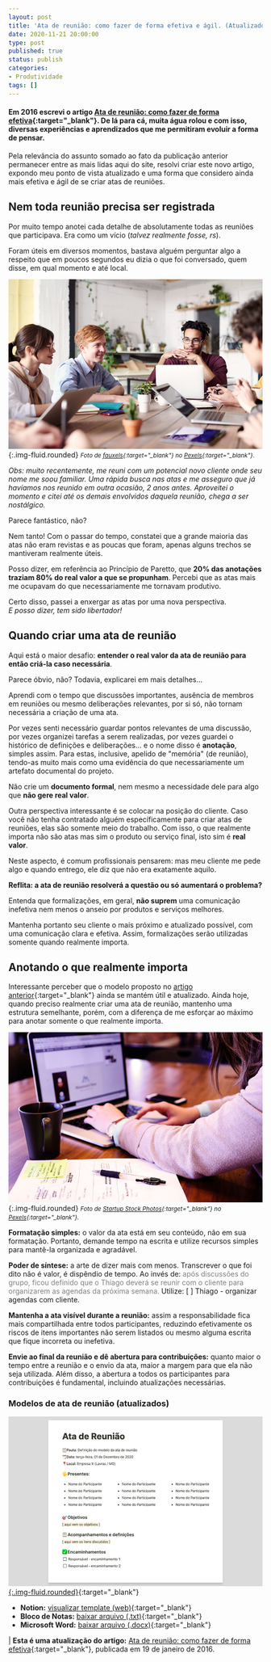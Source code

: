 ```yaml
---
layout: post
title: 'Ata de reunião: como fazer de forma efetiva e ágil. (Atualizado!)'
date: 2020-11-21 20:00:00
type: post
published: true
status: publish
categories:
- Produtividade
tags: []
---
```


#### Em 2016 escrevi o artigo [Ata de reunião: como fazer de forma efetiva](atas-de-reunioes-como-fazer-de-forma-efetiva){:target="_blank"}. De lá para cá, muita água rolou e com isso, diversas experiências e aprendizados que me permitiram evoluir a forma de pensar.

Pela relevância do assunto somado ao fato da publicação anterior permanecer entre as mais lidas aqui do site, resolvi criar este novo artigo, expondo meu ponto de vista atualizado e uma forma que considero ainda mais efetiva e ágil de se criar atas de reuniões.

## Nem toda reunião precisa ser registrada

Por muito tempo anotei cada detalhe de absolutamente todas as reuniões que participava. Era como um vício (*talvez realmente fosse, rs*).

Foram úteis em diversos momentos, bastava alguém perguntar algo a respeito que em poucos segundos eu dizia o que foi conversado, quem disse, em qual momento e até local.

![Momento descontraído de quatro pessoas com vestes de trabalho, reunidas em volta de uma mesa com computadores, cadernos, canetas e acessórios.](/assets/imgs/ata-de-reuniao/reuniao-pessoas.jpg){:.img-fluid.rounded}
<small>*Foto de [fauxels](https://www.pexels.com/pt-br/@fauxels?utm_content=attributionCopyText&utm_medium=referral&utm_source=pexels){:target="_blank"} no [Pexels](https://www.pexels.com/pt-br/foto/pessoas-copo-taca-caneca-3182759/?utm_content=attributionCopyText&utm_medium=referral&utm_source=pexels){:target="_blank"}.*</small>

*Obs: muito recentemente, me reuni com um potencial novo cliente onde seu nome me soou familiar. Uma rápida busca nas atas e me asseguro que já havíamos nos reunido em outra ocasião, 2 anos antes. Aproveitei o momento e citei até os demais envolvidos daquela reunião, chega a ser nostálgico.*

Parece fantástico, não?

Nem tanto! Com o passar do tempo, constatei que a grande maioria das atas não eram revistas e as poucas que foram, apenas alguns trechos se mantiveram realmente úteis.

Posso dizer, em referência ao Princípio de Paretto, que **20% das anotações traziam 80% do real valor a que se propunham**. Percebi que as atas mais me ocupavam do que necessariamente me tornavam produtivo.

Certo disso, passei a enxergar as atas por uma nova perspectiva.<br>
*E posso dizer, tem sido libertador!*

## Quando criar uma ata de reunião

Aqui está o maior desafio: **entender o real valor da ata de reunião para então criá-la caso necessária**.

Parece óbvio, não? Todavia, explicarei em mais detalhes...

Aprendi com o tempo que discussões importantes, ausência de membros em reuniões ou mesmo deliberações relevantes, por si só, não tornam necessária a criação de uma ata.

Por vezes senti necessário guardar pontos relevantes de uma discussão, por vezes organizei tarefas a serem realizadas, por vezes guardei o histórico de definições e deliberações... e o nome disso é **anotação**, simples assim. Para estas, inclusive, apelido de "memória" (de reunião), tendo-as muito mais como uma evidência do que necessariamente um artefato documental do projeto.

Não crie um **documento formal**, nem mesmo a necessidade dele para algo que **não gere real valor**.

Outra perspectiva interessante é se colocar na posição do cliente. Caso você não tenha contratado alguém específicamente para criar atas de reuniões, elas são somente meio do trabalho. Com isso, o que realmente importa não são atas mas sim o produto ou serviço final, isto sim é **real valor**.

Neste aspecto, é comum profissionais pensarem: mas meu cliente me pede algo e quando entrego, ele diz que não era exatamente aquilo.

**Reflita: a ata de reunião resolverá a questão ou só aumentará o problema?**

Entenda que formalizações, em geral, **não suprem** uma comunicação inefetiva nem menos o anseio por produtos e serviços melhores.

Mantenha portanto seu cliente o mais próximo e atualizado possível, com uma comunicação clara e efetiva. Assim, formalizações serão utilizadas somente quando realmente importa.

## Anotando o que realmente importa

Interessante perceber que o modelo proposto no [artigo anterior](atas-de-reunioes-como-fazer-de-forma-efetiva){:target="_blank"} ainda se mantém útil e atualizado. Ainda hoje, quando preciso realmente criar uma ata de reunião, mantenho uma estrutura semelhante, porém, com a diferença de me esforçar ao máximo para anotar somente o que realmente importa.

![Mulher digitando em um computador sobre a mesa e ao lado, uma xícara de chá e um caderno de anotações aberto com uma caneta sobreposta.](/assets/imgs/ata-de-reuniao/usando-computador.jpg){:.img-fluid.rounded}
<small>*Foto de [Startup Stock Photos](https://www.pexels.com/pt-br/@startup-stock-photos?utm_content=attributionCopyText&utm_medium=referral&utm_source=pexels){:target="_blank"} no [Pexels](https://www.pexels.com/pt-br/foto/atividade-caderno-caneca-caneta-7357/?utm_content=attributionCopyText&utm_medium=referral&utm_source=pexels){:target="_blank"}.*</small>

**Formatação simples:** o valor da ata está em seu conteúdo, não em sua formatação. Portanto, demande tempo na escrita e utilize recursos simples para mantê-la organizada e agradável.

**Poder de síntese:** a arte de dizer mais com menos. Transcrever o que foi dito não é valor, é dispêndio de tempo. Ao invés de: <span style="color:gray">após discussões do grupo, ficou definido que o Thiago deverá se reunir com o cliente para organizarem as agendas da próxima semana. </span> Utilize: [ ] Thiago - organizar agendas com cliente.

**Mantenha a ata visível durante a reunião:** assim a responsabilidade fica mais compartilhada entre todos participantes, reduzindo efetivamente os riscos de itens importantes não serem listados ou mesmo alguma escrita que fique incorreta ou inefetiva.

**Envie ao final da reunião e dê abertura para contribuições:** quanto maior o tempo entre a reunião e o envio da ata, maior a margem para que ela não seja utilizada. Além disso, a abertura a todos os participantes para contribuições é fundamental, incluindo atualizações necessárias.

### Modelos de ata de reunião (atualizados)

[![Modelo de ata de reunião criada no aplicativo Notion, com pauta, data, local, presentes, objetivos, acompanhamentos, definições e encaminhamentos.](/assets/imgs/ata-de-reuniao/modelo-ata-reuniao-notion.jpg){:.img-fluid.rounded}](https://www.notion.so/Ata-de-Reuni-o-ad1252e6465244d8a636ac9e1adfbe44){:target="_blank"}

- **Notion:** [visualizar template (web)](https://www.notion.so/Ata-de-Reuni-o-ad1252e6465244d8a636ac9e1adfbe44){:target="_blank"}
- **Bloco de Notas:** [baixar arquivo (.txt)](../assets/downloads/ata-de-reuniao.txt){:target="_blank"}
- **Microsoft Word:** [baixar arquivo (.docx)](../assets/downloads/ata-reuniao-modelo.docx){:target="_blank"}

| **Esta é uma atualização do artigo:** [Ata de reunião: como fazer de forma efetiva](atas-de-reunioes-como-fazer-de-forma-efetiva){:target="_blank"}, publicada em 19 de janeiro de 2016.